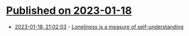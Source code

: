# [Published on 2023-01-18](index.md)

* [2023-01-18, 21:02:03](https://news.ycombinator.com/item?id=34433023) - [Loneliness is a measure of self-understanding](http://stan.bar/loneliness/)
